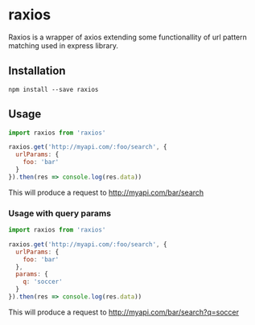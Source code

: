 # raxios
Raxios is a wrapper of axios extending some functionallity of url pattern matching used in express library.

## Installation
```
npm install --save raxios
```

## Usage

```javascript
import raxios from 'raxios'

raxios.get('http://myapi.com/:foo/search', {
  urlParams: {
    foo: 'bar'
  }
}).then(res => console.log(res.data))
```

This will produce a request to http://myapi.com/bar/search

### Usage with query params
```javascript
import raxios from 'raxios'

raxios.get('http://myapi.com/:foo/search', {
  urlParams: {
    foo: 'bar'
  },
  params: {
    q: 'soccer'
  }
}).then(res => console.log(res.data))
```

This will produce a request to http://myapi.com/bar/search?q=soccer
